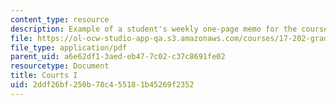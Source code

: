 ```yaml
---
content_type: resource
description: Example of a student's weekly one-page memo for the course.
file: https://ol-ocw-studio-app-qa.s3.amazonaws.com/courses/17-202-graduate-seminar-in-american-politics-ii-spring-2010/2ddf26bf250b78c455181b45269f2352_MIT17_202S10_Courts_I.pdf
file_type: application/pdf
parent_uid: a6e62df1-3aed-eb47-7c02-c37c8691fe02
resourcetype: Document
title: Courts I
uid: 2ddf26bf-250b-78c4-5518-1b45269f2352
---
```

